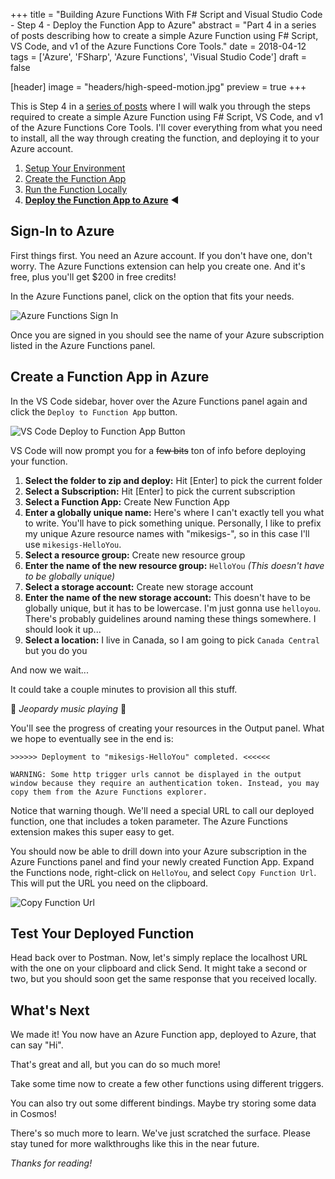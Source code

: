 +++
title = "Building Azure Functions With F# Script and Visual Studio Code - Step 4 - Deploy the Function App to Azure"
abstract = "Part 4 in a series of posts describing how to create a simple Azure Function using F# Script, VS Code, and v1 of the Azure Functions Core Tools."
date = 2018-04-12
tags = ['Azure', 'FSharp', 'Azure Functions', 'Visual Studio Code']
draft = false

[header]
image = "headers/high-speed-motion.jpg"
preview = true
+++

This is Step 4 in a [series of posts](../) where I will walk you through the steps required to create a simple Azure Function using F# Script, VS Code, and v1 of the Azure Functions Core Tools.
I'll cover everything from what you need to install, all the way through creating the function, and deploying it to your Azure account.

1. [Setup Your Environment](../1-setup/)
2. [Create the Function App](../2-create-function-app/)
3. [Run the Function Locally](../3-running-locally/)
4. **[Deploy the Function App to Azure](../4-deploy-to-azure/)** :arrow_backward:

## Sign-In to Azure

First things first. You need an Azure account. If you don't have one, don't worry. The Azure Functions extension can help you create one. And it's free, plus you'll get $200 in free credits!

In the Azure Functions panel, click on the option that fits your needs.

![Azure Functions Sign In](../img/azure-functions-sign-in.png)

Once you are signed in you should see the name of your Azure subscription listed in the Azure Functions panel.

## Create a Function App in Azure

In the VS Code sidebar, hover over the Azure Functions panel again and click the `Deploy to Function App` button.

![VS Code Deploy to Function App Button](../img/vscode-deploy-to-function-app-button.png)

VS Code will now prompt you for a ~~few bits~~ ton of info before deploying your function.

1. **Select the folder to zip and deploy:** Hit [Enter] to pick the current folder
2. **Select a Subscription:** Hit [Enter] to pick the current subscription
3. **Select a Function App:** Create New Function App
4. **Enter a globally unique name:** Here's where I can't exactly tell you what to write. You'll have to pick something unique. Personally, I like to prefix my unique Azure resource names with "mikesigs-", so in this case I'll use `mikesigs-HelloYou`.
5. **Select a resource group:** Create new resource group
6. **Enter the name of the new resource group:** `HelloYou` _(This doesn't have to be globally unique)_
7. **Select a storage account:** Create new storage account
8. **Enter the name of the new storage account:** This doesn't have to be globally unique, but it has to be lowercase. I'm just gonna use `helloyou`. There's probably guidelines around naming these things somewhere. I should look it up...
9. **Select a location:** I live in Canada, so I am going to pick `Canada Central` but you do you

And now we wait...

It could take a couple minutes to provision all this stuff.

:musical_note: _Jeopardy music playing_ :musical_note:

You'll see the progress of creating your resources in the Output panel. What we hope to eventually see in the end is:

```shell
>>>>>> Deployment to "mikesigs-HelloYou" completed. <<<<<<

WARNING: Some http trigger urls cannot be displayed in the output window because they require an authentication token. Instead, you may copy them from the Azure Functions explorer.
```

Notice that warning though. We'll need a special URL to call our deployed function, one that includes a token parameter. The Azure Functions extension makes this super easy to get.

You should now be able to drill down into your Azure subscription in the Azure Functions panel and find your newly created Function App. Expand the Functions node, right-click on `HelloYou`, and select `Copy Function Url`. This will put the URL you need on the clipboard.

![Copy Function Url](../img/vscode-copy-function-url.png)

## Test Your Deployed Function

Head back over to Postman. Now, let's simply replace the localhost URL with the one on your clipboard and click Send. It might take a second or two, but you should soon get the same response that you received locally.

## What's Next

We made it! You now have an Azure Function app, deployed to Azure, that can say "Hi". 

That's great and all, but you can do so much more!

Take some time now to create a few other functions using different triggers.

You can also try out some different bindings. Maybe try storing some data in Cosmos!

There's so much more to learn. We've just scratched the surface. Please stay tuned for more walkthroughs like this in the near future.

*Thanks for reading!*